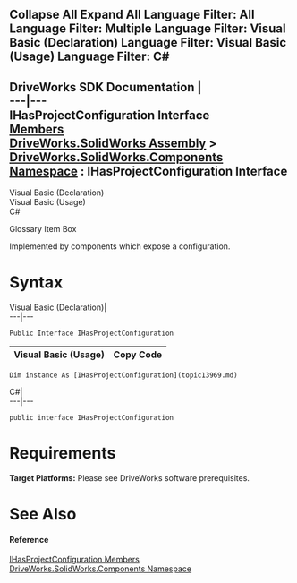 Collapse All Expand All Language Filter: All  Language Filter: Multiple  Language Filter: Visual Basic (Declaration) Language Filter: Visual Basic (Usage) Language Filter: C#  
---  
DriveWorks SDK Documentation  |   
---|---  
IHasProjectConfiguration Interface   
[Members](topic13970.md)   
[DriveWorks.SolidWorks Assembly](topic13342.md) > [DriveWorks.SolidWorks.Components Namespace](topic13925.md) : IHasProjectConfiguration Interface  
---  
  
Visual Basic (Declaration)    
Visual Basic (Usage)    
C# 

Glossary Item Box

Implemented by components which expose a configuration. 

# Syntax

Visual Basic (Declaration)|   
---|---  
      
    
    Public Interface IHasProjectConfiguration   
  
Visual Basic (Usage)| Copy Code  
---|---  
      
    
    Dim instance As [IHasProjectConfiguration](topic13969.md)  
  
C#|   
---|---  
      
    
    public interface IHasProjectConfiguration   
  
# Requirements

**Target Platforms:** Please see DriveWorks software prerequisites.

# See Also

#### Reference

[IHasProjectConfiguration Members](topic13970.md)   
[DriveWorks.SolidWorks.Components Namespace](topic13925.md)


